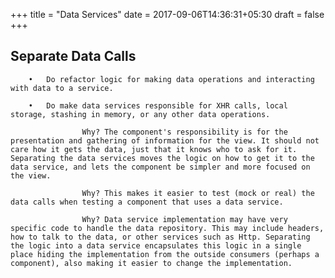 +++
title = "Data Services"
date = 2017-09-06T14:36:31+05:30
draft = false
+++

## Separate Data Calls

        •	Do refactor logic for making data operations and interacting with data to a service.

        •	Do make data services responsible for XHR calls, local storage, stashing in memory, or any other data operations.

                    Why? The component's responsibility is for the presentation and gathering of information for the view. It should not care how it gets the data, just that it knows who to ask for it. Separating the data services moves the logic on how to get it to the data service, and lets the component be simpler and more focused on the view.

                    Why? This makes it easier to test (mock or real) the data calls when testing a component that uses a data service.
                    
                    Why? Data service implementation may have very specific code to handle the data repository. This may include headers, how to talk to the data, or other services such as Http. Separating the logic into a data service encapsulates this logic in a single place hiding the implementation from the outside consumers (perhaps a component), also making it easier to change the implementation.


